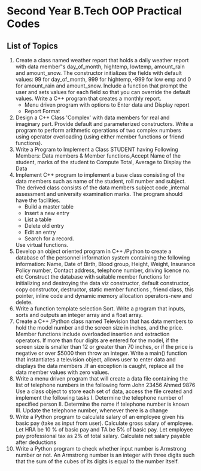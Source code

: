 <h1>Second Year B.Tech OOP Practical Codes</h1>
<h2>List of Topics</h2>
<ol>
    <li>Create a class named weather report that holds a daily weather report with data member‟s day_of_month, hightemp, lowtemp, amount_rain and amount_snow. The constructor initializes the fields with default values: 99 for day_of_month, 999 for hightemp,-999 for low emp and 0 for amount_rain and amount_snow. Include a function that prompt the user and sets values for each field so that you can override the default values. Write a C++ program that creates a monthly report.
        <ul>
            <li>Menu driven program with options to Enter data and Display report</li>
            <li>Report Format </li>
        </ul>
    </li>
    <li>Design a C++ Class 'Complex' with data members for real and imaginary part. Provide default and parameterized constructors. Write a program to perform arithmetic  operations of two complex numbers using operator overloading (using either member functions or friend functions).
    </li>
    <li>
        Write a Program to Implement a Class STUDENT having Following Members: Data members & Member functions,Accept Name of the student, marks of the student to Compute Total, Average to Display the Data
    </li>
    <li>
       Implement C++ program to implement a base class consisting of the data members such as name of the student, roll number and subject. The derived class consists of the data members subject code ,internal assessment and university examination marks. The program should have the facilities. 
        <ul>
            <li>Build a master table </li>
            <li>Insert a new entry </li>
            <li>List a table </li>
            <li>Delete old entry </li>
            <li>Edit an entry </li>
            <li>Search for a record. </li>
        </ul>
Use virtual functions.
    </li>
    <li>
        Develop an object oriented program in C++ /Python to create a database of the personnel information system containing the following information: Name, Date of Birth, Blood group, Height, Weight, Insurance Policy number, Contact address, telephone number, driving licence no. etc Construct the database with suitable member functions for initializing and destroying the data viz constructor, default constructor, copy constructor, destructor, static member functions , friend class, this pointer, inline code and dynamic memory allocation operators-new and delete.
    </li>
    <li>
         Write a function template selection Sort. Write a program that inputs, sorts and outputs an integer array and a float array.
    </li>
    <li>
    Create a C++ /Python class named Television that has data members to hold the model number and the screen size in inches, and the price. Member functions include overloaded insertion and extraction operators. If more than four digits are entered for the model, if the screen size is smaller than 12 or greater than 70 inches, or if the price is negative or over $5000 then throw an integer. Write a main() function that instantiates a television object, allows user to enter data and displays the data members .If an exception is caught, replace all the data member values with zero values.
    </li>
    <li>
    Write a menu driven program that will create a data file containing the list of telephone numbers in the following form
        John 23456
        Ahmed 9876
        Use a class object to store each set of data, access the file created and implement the following tasks I. Determine the telephone number of specified person II. Determine the name if telephone number is known III. Update the telephone number, whenever there is a change        
    </li>
    <li>
    Write a Python program to calculate salary of an employee given his basic pay (take as input from user). Calculate gross salary of employee. Let HRA be 10 % of basic pay and TA be 5% of basic pay. Let employee pay professional tax as 2% of total salary. Calculate net salary payable after deductions
    </li>
    <li>
     Write a Python program to check whether input number is Armstrong number or not. An Armstrong number is an integer with three digits such that the sum of the cubes of its digits is equal to the number itself.
    </li>
   
</ol>

